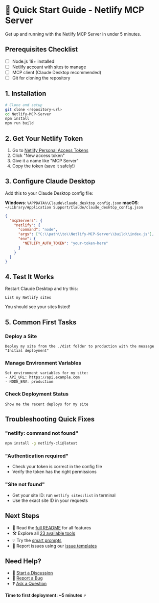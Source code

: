 # 🚀 Quick Start Guide - Netlify MCP Server

Get up and running with the Netlify MCP Server in under 5 minutes.

## Prerequisites Checklist

- [ ] Node.js 18+ installed
- [ ] Netlify account with sites to manage
- [ ] MCP client (Claude Desktop recommended)
- [ ] Git for cloning the repository

## 1. Installation

```bash
# Clone and setup
git clone <repository-url>
cd Netlify-MCP-Server
npm install
npm run build
```

## 2. Get Your Netlify Token

1. Go to [Netlify Personal Access Tokens](https://app.netlify.com/user/applications#personal-access-tokens)
2. Click "New access token"
3. Give it a name like "MCP Server"
4. Copy the token (save it safely!)

## 3. Configure Claude Desktop

Add this to your Claude Desktop config file:

**Windows**: `%APPDATA%\Claude\claude_desktop_config.json`
**macOS**: `~/Library/Application Support/Claude/claude_desktop_config.json`

```json
{
  "mcpServers": {
    "netlify": {
      "command": "node",
      "args": ["C:\\path\\to\\Netlify-MCP-Server\\build\\index.js"],
      "env": {
        "NETLIFY_AUTH_TOKEN": "your-token-here"
      }
    }
  }
}
```

## 4. Test It Works

Restart Claude Desktop and try this:

```
List my Netlify sites
```

You should see your sites listed!

## 5. Common First Tasks

### Deploy a Site
```
Deploy my site from the ./dist folder to production with the message "Initial deployment"
```

### Manage Environment Variables
```
Set environment variables for my site:
- API_URL: https://api.example.com
- NODE_ENV: production
```

### Check Deployment Status
```
Show me the recent deploys for my site
```

## Troubleshooting Quick Fixes

### "netlify: command not found"
```bash
npm install -g netlify-cli@latest
```

### "Authentication required"
- Check your token is correct in the config file
- Verify the token has the right permissions

### "Site not found"  
- Get your site ID: run `netlify sites:list` in terminal
- Use the exact site ID in your requests

## Next Steps

- 📖 Read the [full README](README.md) for all features
- 🛠️ Explore all [23 available tools](README.md#tools)
- 💡 Try the [smart prompts](README.md#smart-prompts)
- 🐛 Report issues using our [issue templates](.github/ISSUE_TEMPLATE/)

## Need Help?

- 💬 [Start a Discussion](https://github.com/owner/Netlify-MCP-Server/discussions)
- 🐛 [Report a Bug](.github/ISSUE_TEMPLATE/bug_report.yml)
- ❓ [Ask a Question](.github/ISSUE_TEMPLATE/question.yml)

**Time to first deployment: ~5 minutes** ⚡
